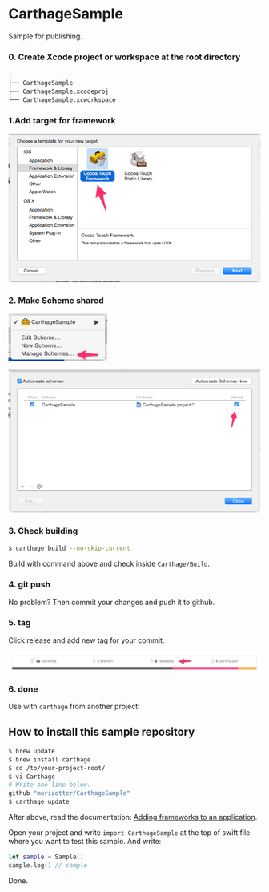 # CarthageSample
Sample for publishing.

### 0. Create Xcode project or workspace at the root directory

```bash
.
├── CarthageSample
├── CarthageSample.xcodeproj
└── CarthageSample.xcworkspace
```

### 1.Add target for framework

![framework](misc/00_framework.png)

### 2. Make Scheme shared

![schemes](misc/01_manage_schemes.png)

![shared](misc/03_shared.png)

### 3. Check building

```bash
$ carthage build --no-skip-current
```

Build with command above and check inside `Carthage/Build`.

### 4. git push

No problem? Then commit your changes and push it to github.

### 5. tag

Click release and add new tag for your commit.

![release](misc/04_release.png)

### 6. done

Use with `carthage` from another project!

## How to install this sample repository

```bash
$ brew update
$ brew install carthage
$ cd /to/your-project-root/
$ vi Carthage
# Write one line below.
github "morizotter/CarthageSample"
$ carthage update
```

After above, read the documentation: [Adding frameworks to an application](https://github.com/Carthage/Carthage/blob/master/README.md#adding-frameworks-to-an-application).

Open your project and write `import CarthageSample` at the top of swift file where you want to test this sample. And write:

```swift
let sample = Sample()
sample.log() // sample
```

Done.
